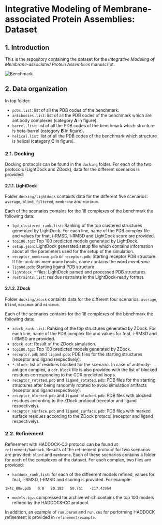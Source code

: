 # Integrative Modeling of Membrane-associated Protein Assemblies: Dataset

## 1. Introduction

This is the repository containing the dataset for the *Integrative Modeling of Membrane-associated Protein Assemblies* manuscript.

![Benchmark](media/benchmark.png)


## 2. Data organization

In top folder:

* `pdbs.list`: list of all the PDB codes of the benchmark.
* `antibodies.list`: list of all the PDB codes of the benchmark which are antibody complexes (category **A** in figure).
* `barrel.list`: list of all the PDB codes of the benchmark which structure is beta-barrel (category **B** in figure).
* `helical.list`: list of all the PDB codes of the benchmark which structure is helical (category **C** in figure).

### 2.1. Docking

Docking protocols can be found in the `docking` folder. For each of the two protocols (LightDock and ZDock), data for the different scenarios is provided:

#### 2.1.1. LightDock

Folder `docking/lightdock` containts data for the different five scenarios: `average`, `blind`, `filtered`, `membrane` and `minimum`.

Each of the scenarios contains for the 18 complexes of the benchmark the following data:

* `lgd_clustered_rank.list`: Ranking of the top clustered structures generated by LightDock. For each line, name of the PDB complex file and values for fnat, i-RMSD, l-RMSD and LightDock score are provided.
* `top100.tgz`: Top 100 predicted models generated by LightDock.
* `setup.json`: LightDock generated setup file which contains information about all the parameters used for the setup of the simulation.
* `receptor_membrane.pdb` or `receptor.pdb`: Starting receptor PDB structure. If file contains membrane beads, name contains the word *membrane*.
* `ligand.pdb`: Starting ligand PDB structure
* `lightdock_*` files: LightDock parsed and processed PDB structures.
* `restraints.list`: residue restraints in the LightDock-ready format.

#### 2.1.2. ZDock

Folder `docking/zdock` containts data for the different four scenarios: `average`, `blind`, `maximum` and `minimum`.

Each of the scenarios contains for the 18 complexes of the benchmark the following data:

* `zdock_rank.list`: Ranking of the top structures generated by ZDock. For each line, name of the PDB complex file and values for fnat, i-RMSD and l-RMSD are provided.
* `zdock.out`: Result of the ZDock simulation.
* `top100.tgz`: Top 100 predicted models generated by ZDock.
* `receptor.pdb` and `ligand.pdb`: PDB files for the starting structures (receptor and ligand respectively).
* `*.block`: list of residues blocked for the scenario. In case of antibody-antigen complex, a `cdr.block` file is also provided with the list of blocked residues corresponding to the CDR predicted loops.
* `receptor_rotated.pdb` and `ligand_rotated.pdb`: PDB files for the starting structures after being randomly rotated to avoid simulation artifacts (receptor and ligand respectively).
* `receptor_blocked.pdb` and `ligand_blocked.pdb`: PDB files with blocked residues according to the ZDock protocol (receptor and ligand respectively).
* `receptor_surface.pdb` and `ligand_surface.pdb`: PDB files with marked surface residues according to the ZDock protocol (receptor and ligand respectively).


### 2.2. Refinement

Refinement with HADDOCK-CG protocol can be found at `refinement/haddock`. Results of the refinement protocol for two scenarios are provided: `blind` and `membrane`. Each of these scenarios contains a folder for each of the complexes of the dataset. For each complex, two files are provided:

* `haddock_rank.list`: for each of the diffeerent models refined, values for fnat, i-RMSD, l-RMSD and scoring is provided. For example:

 ```
 1k4c_80w.pdb   0.0   20.182   50.751   -217.43964
 ```

* `models.tgz`: compressed tar archive which contains the top 100 models refined by the HADDOCK-CG protocol.

In addition, an example of `run.param` and `run.cns` for performing HADDOCK refinement is provided in `refinement/example`.
